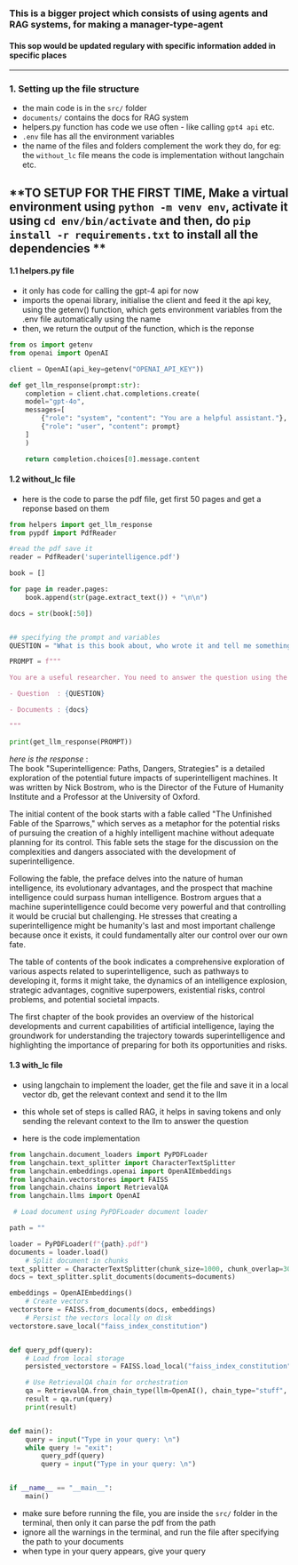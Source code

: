 ### This is a bigger project which consists of using agents and RAG systems, for making a manager-type-agent
#### This sop would be updated regulary with specific information added in specific places
---
### 1. Setting up the file structure

- the main code is in the ```src/``` folder
- ```documents/``` contains the docs for RAG system
- helpers.py function has code we use often - like calling ```gpt4 api``` etc.
- ```.env``` file has all the environment variables
- the name of the files and folders complement the work they do, for eg: the ```without_lc``` file means the code is implementation without langchain etc.

**TO SETUP FOR THE FIRST TIME, Make a virtual environment using ```python -m venv env```, activate it using ```cd env/bin/activate``` and then, do ```pip install -r requirements.txt``` to install all the dependencies **
---


#### 1.1 helpers.py file

- it only has code for calling the gpt-4 api for now
- imports the openai library, initialise the client and feed it the api key, using the getenv() function, which gets environment variables from the .env file automatically using the name
- then, we return the output of the function, which is the reponse

```python
from os import getenv
from openai import OpenAI

client = OpenAI(api_key=getenv("OPENAI_API_KEY"))

def get_llm_response(prompt:str):
    completion = client.chat.completions.create(
    model="gpt-4o",
    messages=[
        {"role": "system", "content": "You are a helpful assistant."},
        {"role": "user", "content": prompt}
    ]
    )

    return completion.choices[0].message.content

```


#### 1.2  without_lc file

- here is the code to parse the pdf file, get first 50 pages and get a reponse based on them
```python
from helpers import get_llm_response
from pypdf import PdfReader 

#read the pdf save it
reader = PdfReader('superintelligence.pdf') 

book = []

for page in reader.pages:
    book.append(str(page.extract_text()) + "\n\n")

docs = str(book[:50])


## specifying the prompt and variables
QUESTION = "What is this book about, who wrote it and tell me something about the initial content ?"

PROMPT = f"""    

You are a useful researcher. You need to answer the question using the documents given below.

- Question  : {QUESTION}

- Documents : {docs}

"""

print(get_llm_response(PROMPT))

```

*here is the response* : <br>
The book "Superintelligence: Paths, Dangers, Strategies" is a detailed exploration of the potential future impacts of superintelligent machines. It was written by Nick Bostrom, who is the Director of the Future of Humanity Institute and a Professor at the University of Oxford.

The initial content of the book starts with a fable called "The Unfinished Fable of the Sparrows," which serves as a metaphor for the potential risks of pursuing the creation of a highly intelligent machine without adequate planning for its control. This fable sets the stage for the discussion on the complexities and dangers associated with the development of superintelligence.

Following the fable, the preface delves into the nature of human intelligence, its evolutionary advantages, and the prospect that machine intelligence could surpass human intelligence. Bostrom argues that a machine superintelligence could become very powerful and that controlling it would be crucial but challenging. He stresses that creating a superintelligence might be humanity's last and most important challenge because once it exists, it could fundamentally alter our control over our own fate.

The table of contents of the book indicates a comprehensive exploration of various aspects related to superintelligence, such as pathways to developing it, forms it might take, the dynamics of an intelligence explosion, strategic advantages, cognitive superpowers, existential risks, control problems, and potential societal impacts.

The first chapter of the book provides an overview of the historical developments and current capabilities of artificial intelligence, laying the groundwork for understanding the trajectory towards superintelligence and highlighting the importance of preparing for both its opportunities and risks.

#### 1.3 with_lc file

- using langchain to implement the loader, get the file and save it in a local vector db, get the relevant context and send it to the llm

- this whole set of steps is called RAG, it helps in saving tokens and only sending the relevant context to the llm to answer the question

- here is the code implementation

```python
from langchain.document_loaders import PyPDFLoader
from langchain.text_splitter import CharacterTextSplitter
from langchain.embeddings.openai import OpenAIEmbeddings
from langchain.vectorstores import FAISS
from langchain.chains import RetrievalQA
from langchain.llms import OpenAI

 # Load document using PyPDFLoader document loader

path = ""

loader = PyPDFLoader(f"{path}.pdf")
documents = loader.load()
    # Split document in chunks
text_splitter = CharacterTextSplitter(chunk_size=1000, chunk_overlap=30, separator="\n")
docs = text_splitter.split_documents(documents=documents)

embeddings = OpenAIEmbeddings()
    # Create vectors
vectorstore = FAISS.from_documents(docs, embeddings)
    # Persist the vectors locally on disk
vectorstore.save_local("faiss_index_constitution")


def query_pdf(query):
    # Load from local storage
    persisted_vectorstore = FAISS.load_local("faiss_index_constitution", embeddings, allow_dangerous_deserialization=True)

    # Use RetrievalQA chain for orchestration
    qa = RetrievalQA.from_chain_type(llm=OpenAI(), chain_type="stuff", retriever=persisted_vectorstore.as_retriever())
    result = qa.run(query)
    print(result)


def main():
    query = input("Type in your query: \n")
    while query != "exit":
        query_pdf(query)
        query = input("Type in your query: \n")


if __name__ == "__main__":
    main()
```

- make sure before running the file, you are inside the ```src/``` folder in the terminal, then only it can parse the pdf from the path
- ignore all the warnings in the terminal, and run the file after specifying the path to your documents
- when type in your query appears, give your query
